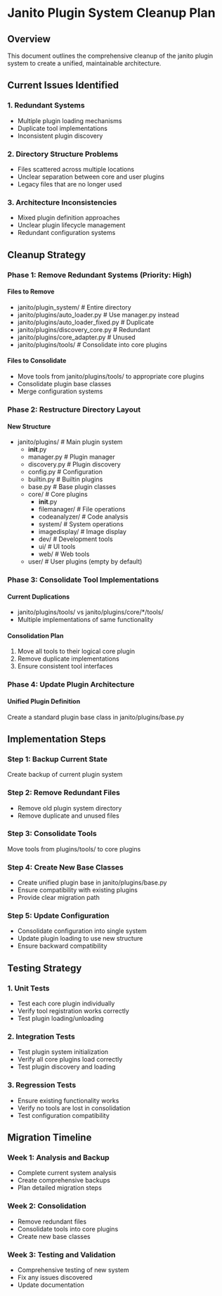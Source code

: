# Janito Plugin System Cleanup Plan

## Overview
This document outlines the comprehensive cleanup of the janito plugin system to create a unified, maintainable architecture.

## Current Issues Identified

### 1. Redundant Systems
- Multiple plugin loading mechanisms
- Duplicate tool implementations
- Inconsistent plugin discovery

### 2. Directory Structure Problems
- Files scattered across multiple locations
- Unclear separation between core and user plugins
- Legacy files that are no longer used

### 3. Architecture Inconsistencies
- Mixed plugin definition approaches
- Unclear plugin lifecycle management
- Redundant configuration systems

## Cleanup Strategy

### Phase 1: Remove Redundant Systems (Priority: High)

#### Files to Remove
- janito/plugin_system/                    # Entire directory
- janito/plugins/auto_loader.py           # Use manager.py instead
- janito/plugins/auto_loader_fixed.py     # Duplicate
- janito/plugins/discovery_core.py        # Redundant
- janito/plugins/core_adapter.py          # Unused
- janito/plugins/tools/                   # Consolidate into core plugins

#### Files to Consolidate
- Move tools from janito/plugins/tools/ to appropriate core plugins
- Consolidate plugin base classes
- Merge configuration systems

### Phase 2: Restructure Directory Layout

#### New Structure
- janito/plugins/                    # Main plugin system
  - __init__.py
  - manager.py             # Plugin manager
  - discovery.py           # Plugin discovery
  - config.py              # Configuration
  - builtin.py             # Builtin plugins
  - base.py                # Base plugin classes
  - core/                  # Core plugins
    - __init__.py
    - filemanager/       # File operations
    - codeanalyzer/      # Code analysis
    - system/            # System operations
    - imagedisplay/      # Image display
    - dev/               # Development tools
    - ui/                # UI tools
    - web/               # Web tools
  - user/                  # User plugins (empty by default)

### Phase 3: Consolidate Tool Implementations

#### Current Duplications
- janito/plugins/tools/ vs janito/plugins/core/*/tools/
- Multiple implementations of same functionality

#### Consolidation Plan
1. Move all tools to their logical core plugin
2. Remove duplicate implementations
3. Ensure consistent tool interfaces

### Phase 4: Update Plugin Architecture

#### Unified Plugin Definition
Create a standard plugin base class in janito/plugins/base.py

## Implementation Steps

### Step 1: Backup Current State
Create backup of current plugin system

### Step 2: Remove Redundant Files
- Remove old plugin system directory
- Remove duplicate and unused files

### Step 3: Consolidate Tools
Move tools from plugins/tools/ to core plugins

### Step 4: Create New Base Classes
- Create unified plugin base in janito/plugins/base.py
- Ensure compatibility with existing plugins
- Provide clear migration path

### Step 5: Update Configuration
- Consolidate configuration into single system
- Update plugin loading to use new structure
- Ensure backward compatibility

## Testing Strategy

### 1. Unit Tests
- Test each core plugin individually
- Verify tool registration works correctly
- Test plugin loading/unloading

### 2. Integration Tests
- Test plugin system initialization
- Verify all core plugins load correctly
- Test plugin discovery and loading

### 3. Regression Tests
- Ensure existing functionality works
- Verify no tools are lost in consolidation
- Test configuration compatibility

## Migration Timeline

### Week 1: Analysis and Backup
- Complete current system analysis
- Create comprehensive backups
- Plan detailed migration steps

### Week 2: Consolidation
- Remove redundant files
- Consolidate tools into core plugins
- Create new base classes

### Week 3: Testing and Validation
- Comprehensive testing of new system
- Fix any issues discovered
- Update documentation